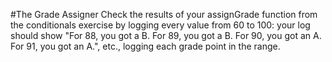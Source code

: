 #The Grade Assigner
Check the results of your assignGrade function from the conditionals exercise by logging every value from 60 to 100: your log should show "For 88, you got a B. For 89, you got a B. For 90, you got an A. For 91, you got an A.", etc., logging each grade point in the range.
